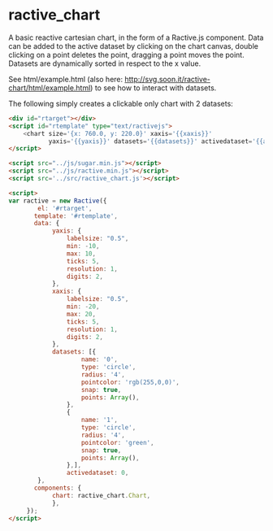# ractive_chart
A basic reactive cartesian chart, in the form of a Ractive.js component.
Data can be added to the active dataset by clicking on the chart canvas, double clicking on a point deletes the point,
dragging a point moves the point.  Datasets are dynamically sorted in respect to the x value.

See html/example.html (also here: http://svg.soon.it/ractive-chart/html/example.html) to see how to interact with datasets.

The following simply creates a clickable only chart with 2 datasets:
```html	
<div id="rtarget"></div>
<script id="rtemplate" type="text/ractivejs">
	<chart size='{x: 760.0, y: 220.0}' xaxis='{{xaxis}}'
		   yaxis='{{yaxis}}' datasets='{{datasets}}' activedataset='{{activedataset}}' />
</script>

<script src="../js/sugar.min.js"></script>
<script src="../js/ractive.min.js"></script>
<script src='../src/ractive_chart.js'></script>

<script>
var ractive = new Ractive({
	   	el: '#rtarget',
	   template: '#rtemplate',
	   data: {
			yaxis: {
				labelsize: "0.5",
				min: -10,
				max: 10,
				ticks: 5,
				resolution: 1,
				digits: 2,
			},
			xaxis: {
				labelsize: "0.5",
				min: -20,
				max: 20,
				ticks: 5,
				resolution: 1,
				digits: 2,
			},
			datasets: [{
					name: '0',
					type: 'circle',
					radius: '4',
					pointcolor: 'rgb(255,0,0)',
					snap: true,
					points: Array(),
				},
				{
					name: '1',
					type: 'circle',
					radius: '4',
					pointcolor: 'green',
					snap: true,
					points: Array(),
				},],
				activedataset: 0,
		},
	   components: {
			chart: ractive_chart.Chart,
			},
	 });
</script>
```
